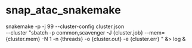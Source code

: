 # snap_atac_snakemake

snakemake -p -j 99 --cluster-config cluster.json \
--cluster "sbatch  -p common,scavenger -J {cluster.job} --mem={cluster.mem} -N 1 -n {threads} -o {cluster.out} -e {cluster.err} " &> log &
